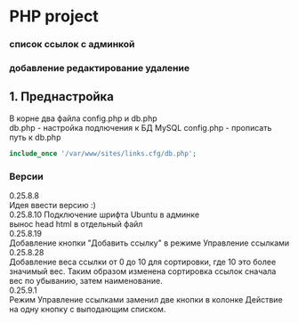 # PHP project  
### список ссылок с админкой  
### добавление редактирование удаление  
  
## 1. Преднастройка  
  
В корне два файла config.php и db.php  
db.php - настройка подлючения к БД MySQL
config.php - прописать путь к db.php 

```PHP
include_once '/var/www/sites/links.cfg/db.php';
```

### Версии

0.25.8.8  
Идея ввести версию :)  
0.25.8.10 
Подключение шрифта Ubuntu в админке  
вынос head html в отдельный файл  
0.25.8.19  
Добавление кнопки "Добавить ссылку" в режиме Управление ссылками  
0.25.8.28  
Добавление веса ссылки от 0 до 10 для сортировки, где 10 это более значимый вес. Таким образом изменена сортировка ссылок сначала вес по убыванию, затем наименование.  
0.25.9.1  
Режим Управление ссылками заменил две кнопки в колонке Действие на одну кнопку с выподающим списком.  